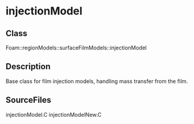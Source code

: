 # injectionModel 
## Class
Foam::regionModels::surfaceFilmModels::injectionModel

## Description
Base class for film injection models, handling mass transfer from the
film.

## SourceFiles
injectionModel.C
injectionModelNew.C


